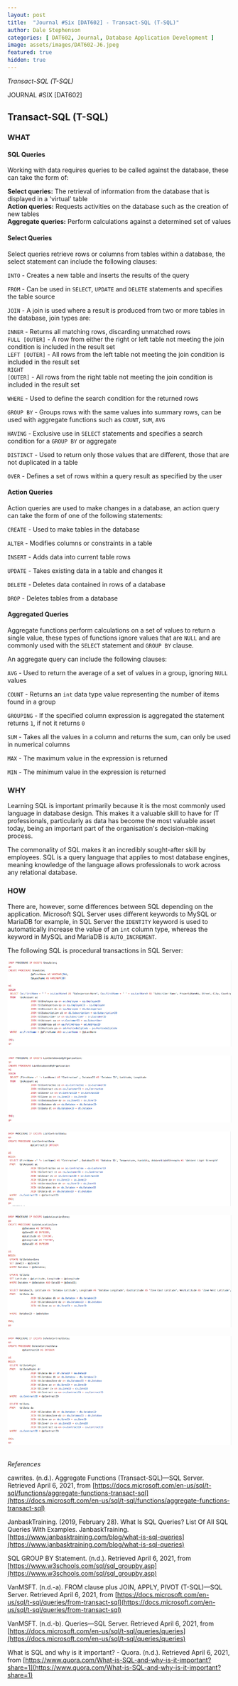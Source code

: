 ```yaml
---
layout: post
title:  "Journal #Six [DAT602] - Transact-SQL (T-SQL)" 
author: Dale Stephenson
categories: [ DAT602, Journal, Database Application Development ]
image: assets/images/DAT602-J6.jpeg
featured: true
hidden: true
---
```

<i>Transact-SQL (T-SQL)</i>

JOURNAL #SIX [DAT602]

<h2>Transact-SQL (T-SQL)</h2>

<h3>WHAT</h3>

<h4>SQL Queries</h4>
 
Working with data requires queries to be called against the database, these can take the form of:
 
<b>Select queries:</b> The retrieval of information from the database that is displayed in a 'virtual' table<br>
<b>Action queries:</b> Requests activities on the database such as the creation of new tables<br>
<b>Aggregate queries:</b> Perform calculations against a determined set of values<br>
 
<h4>Select Queries</h4> 
 
Select queries retrieve rows or columns from tables within a database, the select statement can include the following clauses:

<code>INTO</code> - Creates a new table and inserts the results of the query

<code>FROM</code> - Can be used in <code>SELECT</code>, <code>UPDATE</code> and <code>DELETE</code> statements and specifies the table source

<code>JOIN</code> - A join is used where a result is produced from two or more tables in the database, join types are:

<code>INNER</code> - Returns all matching rows, discarding unmatched rows<br>
<code>FULL [OUTER]</code> - A row from either the right or left table not meeting the join condition is included in the result set<br>
<code>LEFT [OUTER]</code> - All rows from the left table not meeting the join condition is included in the result set<br>
<code>RIGHT [OUTER]</code> - All rows from the right table not meeting the join condition is included in the result set  

<code>WHERE</code> - Used to define the search condition for the returned rows

<code>GROUP BY</code> - Groups rows with the same values into summary rows, can be used with aggregate functions such as <code>COUNT</code>, <code>SUM</code>, <code>AVG</code>

<code>HAVING</code> - Exclusive use in <code>SELECT</code> statements and specifies a search condition for a <code>GROUP BY</code> or aggregate

<code>DISTINCT</code> - Used to return only those values that are different, those that are not duplicated in a table

<code>OVER</code> - Defines a set of rows within a query result as specified by the user
 
<h4>Action Queries</h4> 
 
Action queries are used to make changes in a database, an action query can take the form of one of the following statements:
 
<code>CREATE</code> - Used to make tables in the database

<code>ALTER</code> - Modifies columns or constraints in a table

<code>INSERT</code> - Adds data into current table rows

<code>UPDATE</code> - Takes existing data in a table and changes it

<code>DELETE</code> - Deletes data contained in rows of a database

<code>DROP</code> - Deletes tables from a database
 
<h4>Aggregated Queries</h4>
 
Aggregate functions perform calculations on a set of values to return a single value, these types of functions ignore values that are <code>NULL</code> and are commonly used with the <code>SELECT</code> statement and <code>GROUP BY</code> clause.
 
An aggregate query can include the following clauses:
 
<code>AVG</code> - Used to return the average of a set of values in a group, ignoring <code>NULL</code> values

<code>COUNT</code> - Returns an <code>int</code> data type value representing the number of items found in a group

<code>GROUPING</code> - If the specified column expression is aggregated the statement returns <code>1</code>, if not it returns <code>0</code>

<code>SUM</code> - Takes all the values in a column and returns the sum, can only be used in numerical columns

<code>MAX</code> - The maximum value in the expression is returned

<code>MIN</code> - The minimum value in the expression is returned
 
<h3>WHY</h3>
 
Learning SQL is important primarily because it is the most commonly used language in database design. This makes it a valuable skill to have for IT professionals, particularly as data has become the most valuable asset today, being an important part of the organisation's decision-making process.
 
The commonality of SQL makes it an incredibly sought-after skill by employees. SQL is a query language that applies to most database engines, meaning knowledge of the language allows professionals to work across any relational database.
 
<h3>HOW</h3>
 
There are, however, some differences between SQL depending on the application. Microsoft SQL Server uses different keywords to MySQL or MariaDB for example, in SQL Server the <code>IDENTITY</code> keyword is used to automatically increase the value of an <code>int</code> column type, whereas the keyword in MySQL and MariaDB is <code>AUTO_INCREMENT</code>.
 
The following SQL is procedural transactions in SQL Server:

<center><img src="/assets/images/DAT602-DML1.png" alt="Data Manipulation Language"></center><br>
<center><img src="/assets/images/DAT602-DML2.png" alt="Data Manipulation Language"></center><br>
<center><img src="/assets/images/DAT602-DML3.png" alt="Data Manipulation Language"></center><br>
<center><img src="/assets/images/DAT602-DML4.png" alt="Data Manipulation Language"></center><br>
<center><img src="/assets/images/DAT602-DML5.png" alt="Data Manipulation Language"></center><br>

<i>References</i> 

cawrites. (n.d.). Aggregate Functions (Transact-SQL)—SQL Server. Retrieved April 6, 2021, from [https://docs.microsoft.com/en-us/sql/t-sql/functions/aggregate-functions-transact-sql](https://docs.microsoft.com/en-us/sql/t-sql/functions/aggregate-functions-transact-sql)

JanbaskTraining. (2019, February 28). What Is SQL Queries? List Of All SQL Queries With Examples. JanbaskTraining. 
[https://www.janbasktraining.com/blog/what-is-sql-queries](https://www.janbasktraining.com/blog/what-is-sql-queries)

SQL GROUP BY Statement. (n.d.). Retrieved April 6, 2021, from [https://www.w3schools.com/sql/sql_groupby.asp](https://www.w3schools.com/sql/sql_groupby.asp)

VanMSFT. (n.d.-a). FROM clause plus JOIN, APPLY, PIVOT (T-SQL)—SQL Server. Retrieved April 6, 2021, from [https://docs.microsoft.com/en-us/sql/t-sql/queries/from-transact-sql](https://docs.microsoft.com/en-us/sql/t-sql/queries/from-transact-sql)

VanMSFT. (n.d.-b). Queries—SQL Server. Retrieved April 6, 2021, from [https://docs.microsoft.com/en-us/sql/t-sql/queries/queries](https://docs.microsoft.com/en-us/sql/t-sql/queries/queries)

What is SQL and why is it important? - Quora. (n.d.). Retrieved April 6, 2021, from [https://www.quora.com/What-is-SQL-and-why-is-it-important?share=1](https://www.quora.com/What-is-SQL-and-why-is-it-important?share=1)

